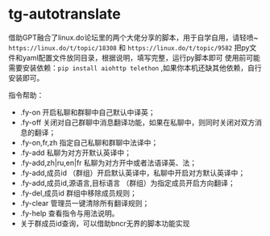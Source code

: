 # tg-autotranslate
借助GPT融合了linux.do论坛里的两个大佬分享的脚本，用于自学自用，请轻喷~
`https://linux.do/t/topic/18308` 和 `https://linux.do/t/topic/9582`
把py文件和yaml配置文件放同目录，根据说明，填写完整，运行py脚本即可
使用前可能需要安装依赖：`pip install aiohttp telethon` ,如果你本机还缺其他依赖，自行安装即可。

指令帮助：
- .fy-on 开启私聊和群聊中自己默认中译英；
- .fy-off 关闭对自己群聊中消息翻译功能，如果在私聊中，则同时关闭对双方消息的翻译；
- .fy-on,fr,zh 指定自己私聊和群聊中法译中；
- .fy-add 私聊为对方开默认英译中；
- .fy-add,zh|ru,en|fr 私聊为对方开中或者法语译英、法；
- .fy-add,成员id （群组）开启默认英译中，私聊中开启对方默认英译中；
- .fy-add,成员id,源语言,目标语言 （群组）为指定成员开启方向翻译；
- .fy-del,成员id 群组中移除成员规则；
- .fy-clear 管理员一键清除所有翻译规则；
- .fy-help 查看指令与用法说明。
- 关于群成员id查询，可以借助bncr无界的脚本功能实现
